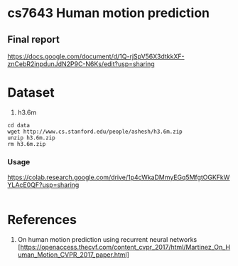 # cs7643 Human motion prediction

## Final report 
https://docs.google.com/document/d/1Q-rjSpV56X3dtkkXF-znCebR2inpdunJdN2P9C-N6Ks/edit?usp=sharing

# Dataset

1. h3.6m

```
cd data
wget http://www.cs.stanford.edu/people/ashesh/h3.6m.zip
unzip h3.6m.zip
rm h3.6m.zip
```


### Usage 
https://colab.research.google.com/drive/1p4cWkaDMmyEGq5MfgtOGKFkWYLAcE0QF?usp=sharing

```

```


# References
1. On human motion prediction using recurrent neural networks
[https://openaccess.thecvf.com/content_cvpr_2017/html/Martinez_On_Human_Motion_CVPR_2017_paper.html]
